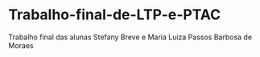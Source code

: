 # Trabalho-final-de-LTP-e-PTAC
Trabalho final das alunas Stefany Breve e Maria Luiza Passos Barbosa de Moraes 
